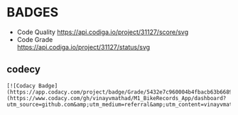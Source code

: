 # BADGES
* Code Quality
    https://api.codiga.io/project/31127/score/svg
* Code Grade    
    https://api.codiga.io/project/31127/status/svg
## codecy 
    [![Codacy Badge](https://app.codacy.com/project/badge/Grade/5432e7c960004b4fbacb63b66893d47b)](https://www.codacy.com/gh/vinayvmathad/M1_BikeRecords_App/dashboard?utm_source=github.com&amp;utm_medium=referral&amp;utm_content=vinayvmathad/M1_BikeRecords_App&amp;utm_campaign=Badge_Grade)